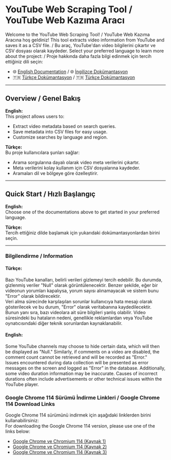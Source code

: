 # YouTube Web Scraping Tool / YouTube Web Kazıma Aracı

Welcome to the YouTube Web Scraping Tool! / YouTube Web Kazıma Aracına hoş geldiniz!
This tool extracts video information from YouTube and saves it as a CSV file. / Bu araç, YouTube'dan video bilgilerini çıkartır ve CSV dosyası olarak kaydeder.
Select your preferred language to learn more about the project: / Proje hakkında daha fazla bilgi edinmek için tercih ettiğiniz dili seçin:

- 🌐 [English Documentation](README.en.md) / 🌐 [İngilizce Dokümantasyon](README.en.md)
- 🇹🇷 [Türkçe Dokümantasyon](README.tr.md) / 🇹🇷 [Türkçe Dokümantasyon](README.tr.md)

---

## Overview / Genel Bakış

**English:**  
This project allows users to:  
- Extract video metadata based on search queries.  
- Save metadata into CSV files for easy usage.  
- Customize searches by language and region.  

**Türkçe:**  
Bu proje kullanıcılara şunları sağlar:  
- Arama sorgularına dayalı olarak video meta verilerini çıkartır.  
- Meta verilerini kolay kullanım için CSV dosyalarına kaydeder.  
- Aramaları dil ve bölgeye göre özelleştirir.  

---

## Quick Start / Hızlı Başlangıç

**English:**  
Choose one of the documentations above to get started in your preferred language.  

**Türkçe:**  
Tercih ettiğiniz dilde başlamak için yukarıdaki dokümantasyonlardan birini seçin.  

---

### Bilgilendirme / Information

#### Türkçe:  
Bazı YouTube kanalları, belirli verileri gizlemeyi tercih edebilir. Bu durumda, gizlenmiş veriler "Null" olarak görüntülenecektir. Benzer şekilde, eğer bir videonun yorumları kapalıysa, yorum sayısı alınamayacak ve sistem bunu "Error" olarak bildirecektir.  
Veri alma sürecinde karşılaşılan sorunlar kullanıcıya hata mesajı olarak gösterilecek ve bu durum, "Error" olarak veritabanına kaydedilecektir. Bunun yanı sıra, bazı videolara ait süre bilgileri yanlış olabilir. Video süresindeki bu hataların nedeni, genellikle reklamlardan veya YouTube oynatıcısındaki diğer teknik sorunlardan kaynaklanabilir.  

#### English:  
Some YouTube channels may choose to hide certain data, which will then be displayed as "Null." Similarly, if comments on a video are disabled, the comment count cannot be retrieved and will be recorded as "Error."  
Issues encountered during data collection will be presented as error messages on the screen and logged as "Error" in the database. Additionally, some video duration information may be inaccurate. Causes of incorrect durations often include advertisements or other technical issues within the YouTube player.  


### Google Chrome 114 Sürümü İndirme Linkleri / Google Chrome 114 Download Links
Google Chrome 114 sürümünü indirmek için aşağıdaki linklerden birini kullanabilirsiniz:  
For downloading the Google Chrome 114 version, please use one of the links below:
- [Google Chrome ve Chromium 114 (Kaynak 1)](https://www.getgnu.org/internet/google-chrome-ve-chromium-114-0-5735-90-ve-91-surumleri-duyuruldu.html)  
- [Google Chrome ve Chromium 114 (Kaynak 2)](https://www.getgnu.org/internet/google-chrome-ve-chromium-114-0-5735-90-ve-91-surumleri-duyuruldu.html)  
- [Google Chrome ve Chromium 114 (Kaynak 3)](https://www.getgnu.org/internet/google-chrome-ve-chromium-114-0-5735-90-ve-91-surumleri-duyuruldu.html)


